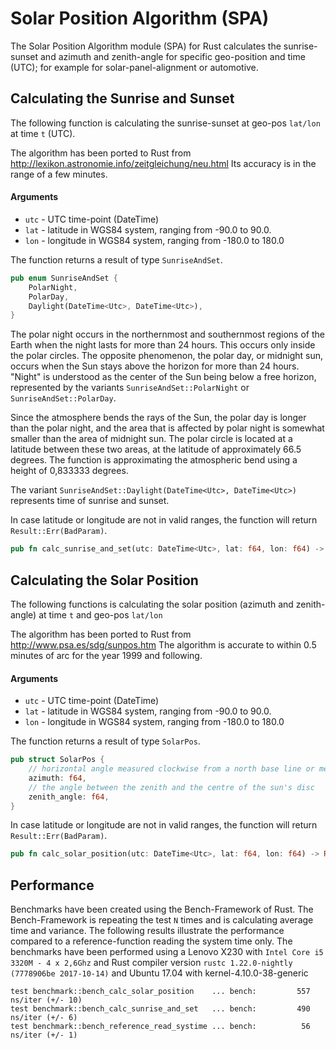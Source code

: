 # Solar Position Algorithm (SPA)
The Solar Position Algorithm module (SPA) for Rust calculates the sunrise-sunset and azimuth and zenith-angle for
specific geo-position and time (UTC); for example for solar-panel-alignment or automotive.


## Calculating the Sunrise and Sunset 

The following function is calculating the sunrise-sunset at geo-pos `lat/lon` at time `t` (UTC). 

The algorithm has been ported to Rust from  http://lexikon.astronomie.info/zeitgleichung/neu.html
Its accuracy is in the range of a few minutes.

#### Arguments

 * `utc` - UTC time-point (DateTime<Utc>)
 * `lat` - latitude in WGS84 system, ranging from -90.0 to 90.0.
 * `lon` - longitude in WGS84 system, ranging from -180.0 to 180.0

The function returns a result of type `SunriseAndSet`. 

```rust
pub enum SunriseAndSet {
    PolarNight,
    PolarDay,
    Daylight(DateTime<Utc>, DateTime<Utc>),
}
```

The polar night occurs in the northernmost and southernmost regions of the Earth when the night lasts
for more than 24 hours. This occurs only inside the polar circles. The opposite phenomenon, the
polar day, or midnight sun, occurs when the Sun stays above the horizon for more than 24 hours.
"Night" is understood as the center of the Sun being below a free horizon, represented by the variants
`SunriseAndSet::PolarNight` or `SunriseAndSet::PolarDay`.

Since the atmosphere bends the rays of the Sun, the polar day is longer than the polar night,
and the area that is affected by polar night is somewhat smaller than the area of midnight sun.
The polar circle is located at a latitude between these two areas, at the latitude of 
approximately 66.5 degrees. The function is approximating the atmospheric bend using a height
of 0,833333 degrees.

The variant `SunriseAndSet::Daylight(DateTime<Utc>, DateTime<Utc>)` represents time of sunrise and sunset.

In case latitude or longitude are not in valid ranges, the function will return `Result::Err(BadParam)`.


```rust
pub fn calc_sunrise_and_set(utc: DateTime<Utc>, lat: f64, lon: f64) -> Result<SunriseAndSet, SpaError> {..}
```

## Calculating the Solar Position

The following functions is calculating the solar position (azimuth and zenith-angle)
at time `t` and geo-pos `lat/lon`

The algorithm has been ported to Rust from http://www.psa.es/sdg/sunpos.htm
The algorithm is accurate to within 0.5 minutes of arc for the year 1999 and following.

#### Arguments

* `utc` - UTC time-point (DateTime<Utc>)
* `lat` - latitude in WGS84 system, ranging from -90.0 to 90.0.
* `lon` - longitude in WGS84 system, ranging from -180.0 to 180.0

The function returns a result of type `SolarPos`. 

```rust
pub struct SolarPos {
    // horizontal angle measured clockwise from a north base line or meridian
    azimuth: f64,
    // the angle between the zenith and the centre of the sun's disc
    zenith_angle: f64,
}
```

In case latitude or longitude are not in valid ranges, the function will return `Result::Err(BadParam)`.

```rust
pub fn calc_solar_position(utc: DateTime<Utc>, lat: f64, lon: f64) -> Result<SolarPos, SpaError> {..}
```

## Performance

Benchmarks have been created using the Bench-Framework of Rust. The Bench-Framework is repeating the test `N`
times and is calculating average time and variance.
The following results illustrate the performance compared to a reference-function reading the system time only.
The benchmarks have been performed using a Lenovo X230 with `Intel Core i5 3320M - 4 x 2,6Ghz` and Rust compiler version
`rustc 1.22.0-nightly (7778906be 2017-10-14)` and Ubuntu 17.04 with kernel-4.10.0-38-generic

```
test benchmark::bench_calc_solar_position    ... bench:         557 ns/iter (+/- 10)
test benchmark::bench_calc_sunrise_and_set   ... bench:         490 ns/iter (+/- 6)
test benchmark::bench_reference_read_systime ... bench:          56 ns/iter (+/- 1)
```